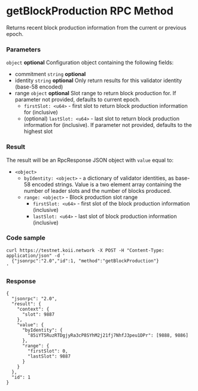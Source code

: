 # getBlockProduction RPC Method 
Returns recent block production information from the current or previous epoch.

### Parameters
`object` **optional**
Configuration object containing the following fields:
  - commitment `string` **optional**
  - identity `string` **optional**
    Only return results for this validator identity (base-58 encoded)
  - range `object` **optional**
    Slot range to return block production for. If parameter not provided, defaults to current epoch.
      *   `firstSlot: <u64>` - first slot to return block production information for (inclusive)
      *   (optional) `lastSlot: <u64>` - last slot to return block production information for (inclusive). If parameter not provided, defaults to the highest slot

### Result

The result will be an RpcResponse JSON object with `value` equal to:

*   `<object>`
    *   `byIdentity: <object>` - a dictionary of validator identities, as base-58 encoded strings. Value is a two element array containing the number of leader slots and the number of blocks produced.
    *   `range: <object>` - Block production slot range
        *   `firstSlot: <u64>` - first slot of the block production information (inclusive)
        *   `lastSlot: <u64>` - last slot of block production information (inclusive)

### Code sample

```
curl https://testnet.koii.network -X POST -H "Content-Type: application/json" -d '
  {"jsonrpc":"2.0","id":1, "method":"getBlockProduction"}
'
```


### Response 

```
{
  "jsonrpc": "2.0",
  "result": {
    "context": {
      "slot": 9887
    },
    "value": {
      "byIdentity": {
        "85iYT5RuzRTDgjyRa3cP8SYhM2j21fj7NhfJ3peu1DPr": [9888, 9886]
      },
      "range": {
        "firstSlot": 0,
        "lastSlot": 9887
      }
    }
  },
  "id": 1
}
```
